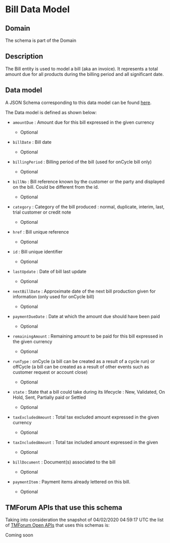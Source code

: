 # Bill Data Model

## Domain

The  schema is part of the  Domain

## Description

The Bill entity is used to model a bill (aka an invoice). It represents a total amount due for all products during the billing period and all significant date.

## Data model

A JSON Schema corresponding to this data model can be found
[here](https://github.com/tmforum-rand/schemas/blob/candidates/Customer/Bill.schema.json).

The Data model is defined as shown below:

- `amountDue` : Amount due for this bill expressed in the given currency

  - Optional


- `billDate` : Bill date

  - Optional


- `billingPeriod` : Billing period of the bill (used for onCycle bill only)

  - Optional


- `billNo` : Bill reference known by the customer or the party and displayed on the bill. Could be different from the id.

  - Optional


- `category` : Category of the bill produced : normal, duplicate, interim, last, trial customer or credit note

  - Optional


- `href` : Bill unique reference

  - Optional


- `id` : Bill unique identifier

  - Optional


- `lastUpdate` : Date of bill last update

  - Optional


- `nextBillDate` : Approximate date of  the next bill production given for information (only used for onCycle bill)

  - Optional


- `paymentDueDate` : Date at which the amount due should have been paid

  - Optional


- `remainingAmount` : Remaining amount to be paid for this bill expressed in the given currency

  - Optional


- `runType` : onCycle (a bill can be created as a result of a cycle run) or offCycle (a bill can be created as a result of other events such as customer request or account close)

  - Optional


- `state` : State that a bill could take during its lifecycle : New, Validated, On Hold, Sent, Partially paid or Settled

  - Optional


- `taxExcludedAmount` : Total tax excluded amount expressed in the given currency

  - Optional


- `taxIncludedAmount` : Total tax included amount expressed in the given

  - Optional


- `billDocument` : Document(s) associated to the bill

  - Optional


- `paymentItem` : Payment items already lettered on this bill.

  - Optional






## TMForum APIs that use this schema

Taking into consideration the snapshot of 04/02/2020 04:59:17 UTC the list of [TMForum Open APIs](https://www.tmforum.org/open-apis/) that uses this schemas is:

Coming soon